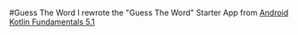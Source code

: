 #Guess The Word
I rewrote the "Guess The Word" Starter App from [Android Kotlin Fundamentals 5.1](https://codelabs.developers.google.com/codelabs/kotlin-android-training-view-model/index.html?index=..%2F..android-kotlin-fundamentals#2)